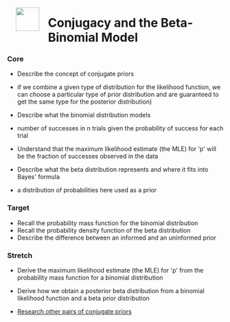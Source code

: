 <img src="http://imgur.com/1ZcRyrc.png" style="float: left; margin: 20px; height: 55px">

# Conjugacy and the Beta-Binomial Model

### Core

- Describe the concept of conjugate priors 
 - if we combine a given type of distribution for the likelihood function, we can choose a particular type of prior distribution and are guaranteed to get the same type for the posterior distribution)

- Describe what the binomial distribution models 
 - number of successes in n trials given the probability of success for each trial
 
- Understand that the maximum likelihood estimate (the MLE) for 'p' will be the fraction of successes observed in the data
- Describe what the beta distribution represents and where it fits into Bayes' formula
 - a distribution of probabilities here used as a prior

### Target

- Recall the probability mass function for the binomial distribution
- Recall the probability density function of the beta distribution
- Describe the difference between an informed and an uninformed prior

### Stretch

- Derive the maximum likelihood estimate (the MLE) for 'p' from the probability mass function for a binomial distribution
- Derive how we obtain a posterior beta distribution from a binomial likelihood function and a beta prior distribution

- [Research other pairs of conjugate priors](https://en.wikipedia.org/wiki/Conjugate_prior)
